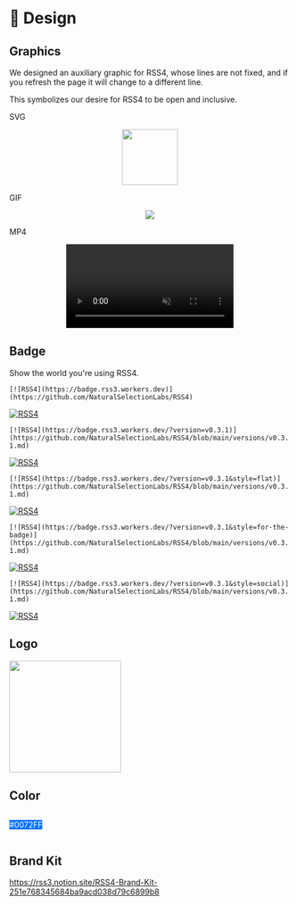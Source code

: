 # 🦋 Design

## Graphics

We designed an auxiliary graphic for RSS4, whose lines are not fixed, and if you refresh the page it will change to a different line.

This symbolizes our desire for RSS4 to be open and inclusive.

SVG

<p align="center">
    <img width="100" src="https://graphics.rss3.workers.dev">
</p>

GIF

<p align="center">
    <img class="logo-vido" src="@source/images/logo.gif" />
</p>

MP4

<p align="center">
    <video width="300" autoplay muted playsinline src="@source/images/logo.mp4"></video>
</p>

## Badge

Show the world you're using RSS4.

`[![RSS4](https://badge.rss3.workers.dev)](https://github.com/NaturalSelectionLabs/RSS4)`

[![RSS4](https://badge.rss3.workers.dev)](https://github.com/NaturalSelectionLabs/RSS4)

`[![RSS4](https://badge.rss3.workers.dev/?version=v0.3.1)](https://github.com/NaturalSelectionLabs/RSS4/blob/main/versions/v0.3.1.md)`

[![RSS4](https://badge.rss3.workers.dev/?version=v0.3.1)](https://github.com/NaturalSelectionLabs/RSS4/blob/main/versions/v0.3.1.md)

`[![RSS4](https://badge.rss3.workers.dev/?version=v0.3.1&style=flat)](https://github.com/NaturalSelectionLabs/RSS4/blob/main/versions/v0.3.1.md)`

[![RSS4](https://badge.rss3.workers.dev/?version=v0.3.1&style=flat)](https://github.com/NaturalSelectionLabs/RSS4/blob/main/versions/v0.3.1.md)

`[![RSS4](https://badge.rss3.workers.dev/?version=v0.3.1&style=for-the-badge)](https://github.com/NaturalSelectionLabs/RSS4/blob/main/versions/v0.3.1.md)`

[![RSS4](https://badge.rss3.workers.dev/?version=v0.3.1&style=for-the-badge)](https://github.com/NaturalSelectionLabs/RSS4/blob/main/versions/v0.3.1.md)

`[![RSS4](https://badge.rss3.workers.dev/?version=v0.3.1&style=social)](https://github.com/NaturalSelectionLabs/RSS4/blob/main/versions/v0.3.1.md)`

[![RSS4](https://badge.rss3.workers.dev/?version=v0.3.1&style=social)](https://github.com/NaturalSelectionLabs/RSS4/blob/main/versions/v0.3.1.md)

## Logo

<p><img width="200" src="https://rss3.mypinata.cloud/ipfs/QmUG6H3Z7D5P511shn7sB4CPmpjH5uZWu4m5mWX7U3Gqbu"></p>

## Color

<p style="background: #0072FF; color: #FFF; display: inline-block;">#0072FF</p>

## Brand Kit

<https://rss3.notion.site/RSS4-Brand-Kit-251e768345684ba9acd038d79c6899b8>
